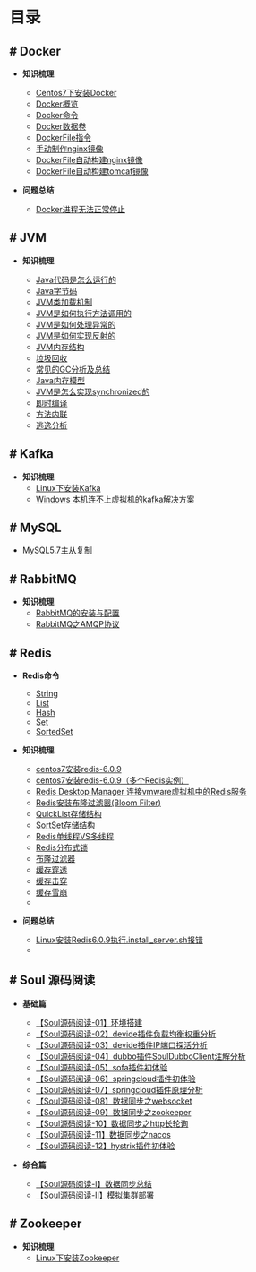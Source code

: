 # 目录

## # Docker

- **知识梳理**
    - [Centos7下安装Docker](Docker/Centos7下安装Docker.md)
    - [Docker概览](Docker/Docker概览.md) 
    - [Docker命令](Docker/Docker命令.md)
    - [Docker数据卷](Docker/Docker数据卷.md)
    - [DockerFile指令](Docker/DockerFile指令.md)
    - [手动制作nginx镜像](Docker/手动制作nginx镜像.md)
    - [DockerFile自动构建nginx镜像](Docker/DockerFile自动构建nginx镜像.md)
    - [DockerFile自动构建tomcat镜像](Docker/DockerFile自动构建tomcat镜像.md)
    
- **问题总结**
    - [Docker进程无法正常停止](Docker/Docker进程无法正常停止.md)

## # JVM

- **知识梳理**

    - [Java代码是怎么运行的](JVM/Java代码是怎么运行的.md)
    - [Java字节码](JVM/Java字节码.md)
    - [JVM类加载机制](JVM/JVM类加载机制.md)
    - [JVM是如何执行方法调用的](JVM/JVM是如何执行方法调用的.md)
    - [JVM是如何处理异常的](JVM/JVM是如何处理异常的.md)
    - [JVM是如何实现反射的](JVM/JVM是如何实现反射的.md)
    - [JVM内存结构](JVM/JVM内存结构.md)
    - [垃圾回收](JVM/垃圾回收.md)
    - [常见的GC分析及总结](JVM/常见的GC分析及总结.md)
    - [Java内存模型](JVM/Java内存模型.md)
    - [JVM是怎么实现synchronized的](JVM/JVM是怎么实现synchronized的.md)
    - [即时编译](JVM/即时编译.md)
    - [方法内联](JVM/方法内联.md)
    - [逃逸分析](JVM/逃逸分析.md)

## # Kafka

- **知识梳理**
  - [Linux下安装Kafka](https://github.com/zhu-rundong/blog/issues/43)
  - [Windows 本机连不上虚拟机的kafka解决方案](https://github.com/zhu-rundong/blog/issues/44)
  

## # MySQL

- [MySQL5.7主从复制](https://github.com/zhu-rundong/blog/issues/2)


## # RabbitMQ
- **知识梳理**
  - [RabbitMQ的安装与配置](RabbitMQ/RabbitMQ的安装与配置.md)
  - [RabbitMQ之AMQP协议](RabbitMQ/RabbitMQ之AMQP协议.md)

## # Redis
- **Redis命令**
    - [String](./Redis/String.md)
    - [List](./Redis/List.md)
    - [Hash](./Redis/Hash.md)
    - [Set](./Redis/Set.md)
    - [SortedSet](./Redis/SortedSet.md)
    
- **知识梳理**
    - [centos7安装redis-6.0.9](./Redis/centos7安装redis-6.0.9.md)
    - [centos7安装redis-6.0.9（多个Redis实例）](./Redis/centos7安装redis-6.0.9（多个Redis实例）.md)
    - [Redis Desktop Manager 连接vmware虚拟机中的Redis服务](./Redis/RedisDesktopManager连接vmware虚拟机中的Redis服务.md)
    - [Redis安装布隆过滤器(Bloom Filter)](./Redis/Redis安装布隆过滤器.md)
    - [QuickList存储结构](./Redis/QuickList存储结构.md)
    - [SortSet存储结构](./Redis/SortSet存储结构.md)
    - [Redis单线程VS多线程](./Redis/Redis单线程VS多线程.md)
    - [Redis分布式锁](./Redis/Redis分布式锁.md)
    - [布隆过滤器](./Redis/布隆过滤器.md)
    - [缓存穿透](./Redis/缓存穿透.md)
    - [缓存击穿](./Redis/缓存击穿.md)
    - [缓存雪崩](./Redis/缓存雪崩.md)
    - 
    
- **问题总结**
    - [Linux安装Redis6.0.9执行.install_server.sh报错](./Redis/Linux安装Redis6.0.9执行.install_server.sh报错.md)
    - 


##  # Soul 源码阅读

- **基础篇**

  - [【Soul源码阅读-01】环境搭建](https://github.com/zhu-rundong/blog/issues/9)
  - [【Soul源码阅读-02】devide插件负载均衡权重分析](https://github.com/zhu-rundong/blog/issues/10)
  - [【Soul源码阅读-03】devide插件IP端口探活分析](https://github.com/zhu-rundong/blog/issues/21)
  - [【Soul源码阅读-04】dubbo插件SoulDubboClient注解分析](https://github.com/zhu-rundong/blog/issues/11) 
  - [【Soul源码阅读-05】sofa插件初体验](https://github.com/zhu-rundong/blog/issues/12) 
  - [【Soul源码阅读-06】springcloud插件初体验](https://github.com/zhu-rundong/blog/issues/13) 
  - [【Soul源码阅读-07】springcloud插件原理分析](https://github.com/zhu-rundong/blog/issues/22)
  - [【Soul源码阅读-08】数据同步之websocket](https://github.com/zhu-rundong/blog/issues/14)
  - [【Soul源码阅读-09】数据同步之zookeeper](https://github.com/zhu-rundong/blog/issues/15) 
  - [【Soul源码阅读-10】数据同步之http长轮询](https://github.com/zhu-rundong/blog/issues/16) 
  - [【Soul源码阅读-11】数据同步之nacos](https://github.com/zhu-rundong/blog/issues/17)
  - [【Soul源码阅读-12】hystrix插件初体验](https://github.com/zhu-rundong/blog/issues/25)
- **综合篇**

  - [【Soul源码阅读-Ⅰ】数据同步总结](https://github.com/zhu-rundong/blog/issues/23)
  - [【Soul源码阅读-Ⅱ】模拟集群部署](https://github.com/zhu-rundong/blog/issues/24)

##  # Zookeeper

- **知识梳理**
  - [Linux下安装Zookeeper](https://github.com/zhu-rundong/blog/issues/42)

